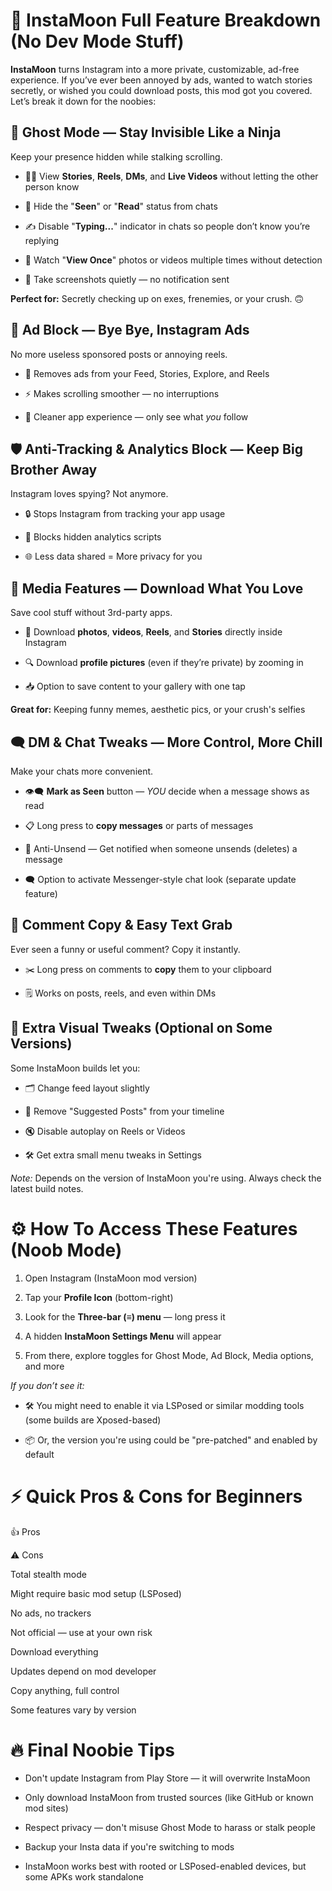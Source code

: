 # 🌙 **InstaMoon Full Feature Breakdown (No Dev Mode Stuff)**
 
**InstaMoon** turns Instagram into a more private, customizable, ad-free experience. If you’ve ever been annoyed by ads, wanted to watch stories secretly, or wished you could download posts, this mod got you covered. Let’s break it down for the noobies:
  
## 👻 **Ghost Mode — Stay Invisible Like a Ninja**
 
Keep your presence hidden while stalking scrolling.
 
 
- 🕵️‍♂️ View **Stories**, **Reels**, **DMs**, and **Live Videos** without letting the other person know
 
- 👀 Hide the "**Seen**" or "**Read**" status from chats
 
- ✍️ Disable "**Typing...**" indicator in chats so people don’t know you’re replying
 
- 🔄 Watch "**View Once**" photos or videos multiple times without detection
 
- 📸 Take screenshots quietly — no notification sent
 

 
**Perfect for:** Secretly checking up on exes, frenemies, or your crush. 🙃
  
## 🚫 **Ad Block — Bye Bye, Instagram Ads**
 
No more useless sponsored posts or annoying reels.
 
 
- 🚀 Removes ads from your Feed, Stories, Explore, and Reels
 
- ⚡ Makes scrolling smoother — no interruptions
 
- 🧹 Cleaner app experience — only see what *you* follow
 

  
## 🛡️ **Anti-Tracking & Analytics Block — Keep Big Brother Away**
 
Instagram loves spying? Not anymore.
 
 
- 🔒 Stops Instagram from tracking your app usage
 
- 🧱 Blocks hidden analytics scripts
 
- 🌐 Less data shared = More privacy for you
 

  
## 📲 **Media Features — Download What You Love**
 
Save cool stuff without 3rd-party apps.
 
 
- 💾 Download **photos**, **videos**, **Reels**, and **Stories** directly inside Instagram
 
- 🔍 Download **profile pictures** (even if they’re private) by zooming in
 
- 📥 Option to save content to your gallery with one tap
 

 
**Great for:** Keeping funny memes, aesthetic pics, or your crush's selfies
  
## 🗨️ **DM & Chat Tweaks — More Control, More Chill**
 
Make your chats more convenient.
 
 
- 👁️‍🗨️ **Mark as Seen** button — *YOU* decide when a message shows as read
 
- 📋 Long press to **copy messages** or parts of messages
 
- 🚨 Anti-Unsend — Get notified when someone unsends (deletes) a message
 
- 🗨️ Option to activate Messenger-style chat look (separate update feature)
 

  
## 💬 **Comment Copy & Easy Text Grab**
 
Ever seen a funny or useful comment? Copy it instantly.
 
 
- ✂️ Long press on comments to **copy** them to your clipboard
 
- 🗒️ Works on posts, reels, and even within DMs
 

  
## 🎨 **Extra Visual Tweaks (Optional on Some Versions)**
 
Some InstaMoon builds let you:
 
 
- 🗂️ Change feed layout slightly
 
- 🚫 Remove "Suggested Posts" from your timeline
 
- 🔇 Disable autoplay on Reels or Videos
 
- 🛠️ Get extra small menu tweaks in Settings
 

 
*Note:* Depends on the version of InstaMoon you're using. Always check the latest build notes.
  
# ⚙️ **How To Access These Features (Noob Mode)**
 
 
1. Open Instagram (InstaMoon mod version)
 
2. Tap your **Profile Icon** (bottom-right)
 
3. Look for the **Three-bar (≡) menu** — long press it
 
4. A hidden **InstaMoon Settings Menu** will appear
 
5. From there, explore toggles for Ghost Mode, Ad Block, Media options, and more
 

 
*If you don’t see it:*
 
 
- 🛠️ You might need to enable it via LSPosed or similar modding tools (some builds are Xposed-based)
 
- 📦 Or, the version you're using could be "pre-patched" and enabled by default
 

  
# ⚡ **Quick Pros & Cons for Beginners**
 
  
 
👍 Pros
 
⚠️ Cons
 
   
 
Total stealth mode
 
Might require basic mod setup (LSPosed)
 
 
 
No ads, no trackers
 
Not official — use at your own risk
 
 
 
Download everything
 
Updates depend on mod developer
 
 
 
Copy anything, full control
 
Some features vary by version
 
  
  
# 🔥 **Final Noobie Tips**
 
 
- Don't update Instagram from Play Store — it will overwrite InstaMoon
 
- Only download InstaMoon from trusted sources (like GitHub or known mod sites)
 
- Respect privacy — don't misuse Ghost Mode to harass or stalk people
 
- Backup your Insta data if you're switching to mods
 
- InstaMoon works best with rooted or LSPosed-enabled devices, but some APKs work standalone
